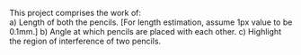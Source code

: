 This project comprises the work of:
<br>a) Length of both the pencils. [For length estimation, assume 1px value to be 0.1mm.]
b) Angle at which pencils are placed with each other.
c) Highlight the region of interference of two pencils.

